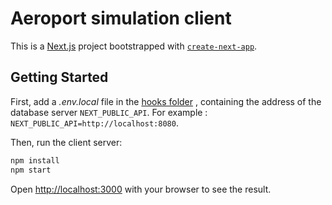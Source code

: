 # Aeroport simulation client

This is a [Next.js](https://nextjs.org/) project bootstrapped with [`create-next-app`](https://github.com/vercel/next.js/tree/canary/packages/create-next-app).

## Getting Started

First, add a _.env.local_ file in the [hooks folder](./hooks) , containing the address of the database server `NEXT_PUBLIC_API`.
For example : `NEXT_PUBLIC_API=http://localhost:8080`.

Then, run the client server:

```bash
npm install
npm start
```

Open [http://localhost:3000](http://localhost:3000) with your browser to see the result.
